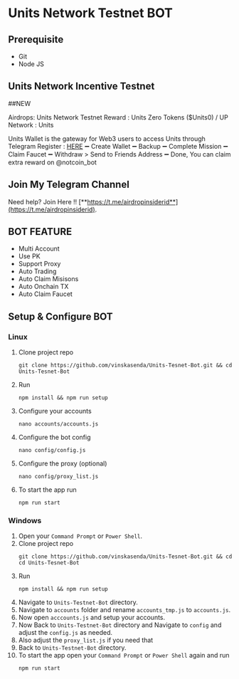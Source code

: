 # Units Network Testnet BOT

## Prerequisite
- Git
- Node JS

## Units Network Incentive Testnet
##NEW 

Airdrops: Units Network Testnet
Reward : Units Zero Tokens ($Units0) / UP
Network : Units

Units Wallet is the gateway for Web3 users to access Units through Telegram 
Register : [HERE](https://t.me/UnitsWallet_bot/UnitsWallet?startapp=0x13e8070D07d10d6801EaBB928abFEF42ad11CeB0)
➖ Create Wallet
➖ Backup
➖ Complete Mission
➖ Claim Faucet
➖ Withdraw > Send to Friends Address 
➖ Done, You can claim extra reward on @notcoin_bot

## Join My Telegram Channel
Need help? Join Here !!
[**https://t.me/airdropinsiderid**](https://t.me/airdropinsiderid).


## BOT FEATURE

- Multi Account 
- Use PK
- Support Proxy
- Auto Trading
- Auto Claim Misisons
- Auto Onchain TX
- Auto Claim Faucet


## Setup & Configure BOT

### Linux
1. Clone project repo
   ```
   git clone https://github.com/vinskasenda/Units-Tesnet-Bot.git && cd Units-Tesnet-Bot
   ```
2. Run
   ```
   npm install && npm run setup
   ```
3. Configure your accounts
   ```
   nano accounts/accounts.js
   ```
4. Configure the bot config
   ```
   nano config/config.js
   ```
5. Configure the proxy (optional)
   ```
   nano config/proxy_list.js
   ```
6. To start the app run
   ```
   npm run start
   ```
   
### Windows
1. Open your `Command Prompt` or `Power Shell`.
2. Clone project repo
   ```
   git clone https://github.com/vinskasenda/Units-Tesnet-Bot.git && cd cd Units-Tesnet-Bot
   ```
3. Run 
   ```
   npm install && npm run setup
   ```
4. Navigate to `Units-Testnet-Bot` directory. 
5. Navigate to `accounts` folder and rename `accounts_tmp.js` to `accounts.js`.
6. Now open `acccounts.js` and setup your accounts. 
7. Now Back to `Units-Testnet-Bot` directory and Navigate to `config` and adjust the `config.js` as needed.
8. Also adjust the `proxy_list.js` if you need that
9. Back to `Units-Testnet-Bot` directory.
10. To start the app open your `Command Prompt` or `Power Shell` again and run
    ```
    npm run start
    ```
